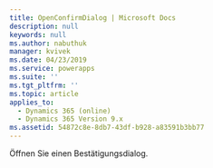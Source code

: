```yaml
---
title: OpenConfirmDialog | Microsoft Docs
description: null
keywords: null
ms.author: nabuthuk
manager: kvivek
ms.date: 04/23/2019
ms.service: powerapps
ms.suite: ''
ms.tgt_pltfrm: ''
ms.topic: article
applies_to:
  - Dynamics 365 (online)
  - Dynamics 365 Version 9.x
ms.assetid: 54872c8e-8db7-43df-b928-a83591b3bb77
---
```

Öffnen Sie einen Bestätigungsdialog.

